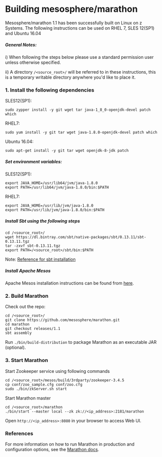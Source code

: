 <!---PACKAGE:Marathon--->
<!---DISTRO:SLES 12:1.1--->
<!---DISTRO:RHEL 7.1:1.1--->
<!---DISTRO:Ubuntu 16.x:1.1--->

# Building mesosphere/marathon
Mesosphere/marathon 1.1 has been successfully built on Linux on z Systems. The following instructions can be used on RHEL 7, SLES 12(SP1) and Ubuntu 16.04

##### General Notes:
i) When following the steps below please use a standard permission user unless otherwise specified.

ii) A directory  ```/<source_root>/```  will be referred to in these instructions, this is a temporary writable directory anywhere you'd like to place it.

### 1. Install the following dependencies
SLES12(SP1):
```
sudo zypper install -y git wget tar java-1_8_0-openjdk-devel patch which
```
RHEL7:
```
sudo yum install -y git tar wget java-1.8.0-openjdk-devel patch which
```
Ubuntu 16.04:
```
sudo apt-get install -y git tar wget openjdk-8-jdk patch
```
##### Set environment variables:

SLES12(SP1):
```
export JAVA_HOME=/usr/lib64/jvm/java-1.8.0
export PATH=/usr/lib64/jvm/java-1.8.0/bin:$PATH
```
RHEL7:
```
export JAVA_HOME=/usr/lib/jvm/java-1.8.0
export PATH=/usr/lib/jvm/java-1.8.0/bin:$PATH
```
##### Install Sbt using the following steps

```
cd /<source_root>/
wget https://dl.bintray.com/sbt/native-packages/sbt/0.13.11/sbt-0.13.11.tgz
tar -zxvf sbt-0.13.11.tgz
export PATH=/<source_root>/sbt/bin:$PATH
```
Note: [Reference for sbt installation](http://www.scala-sbt.org/0.13/tutorial/Setup.html)

##### Install Apache Mesos
Apache Mesos installation instructions can be found from [here](https://github.com/linux-on-ibm-z/docs/wiki/Building-Apache-Mesos).

### 2. Build Marathon

Check out the repo:
```
cd /<source_root>/
git clone https://github.com/mesosphere/marathon.git
cd marathon
git checkout releases/1.1
sbt assembly
```

Run ```./bin/build-distribution``` to package Marathon as an executable JAR (optional).


### 3. Start Marathon
Start Zookeeper service using following commands
```
cd /<source_root>/mesos/build/3rdparty/zookeeper-3.4.5
cp conf/zoo_sample.cfg conf/zoo.cfg
sudo ./bin/zkServer.sh start
```

Start Marathon master
```
cd /<source_root>/marathon
./bin/start --master local --zk zk://<ip_address>:2181/marathon
```

Open ```http://<ip_address>:8080``` in your browser to access Web UI.
### References
For more information on how to run Marathon in production and configuration options, see the [Marathon docs](https://mesosphere.github.io/marathon/docs/).
